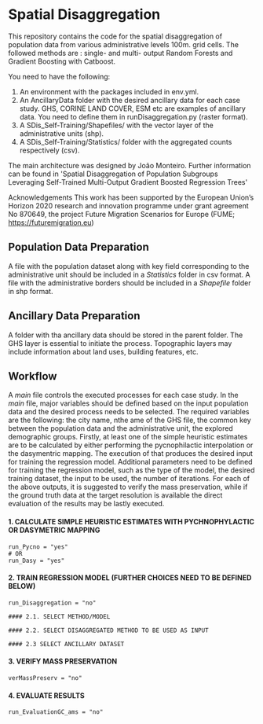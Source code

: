 # Spatial Disaggregation
This repository contains the code for the spatial disaggregation of population data from various administrative levels 100m. grid cells.
The followed methods are : single- and multi- output Random Forests and Gradient Boosting with Catboost.

You need to have the following:
1. An environment with the packages included in env.yml.
2. An AncillaryData folder with the desired ancillary data for each case study. GHS, CORINE LAND COVER, ESM etc are examples of ancillary data. 
You need to define them in runDisaggregation.py (raster format).
3. A SDis_Self-Training/Shapefiles/ with the vector layer of the administrative units (shp).
4. A SDis_Self-Training/Statistics/ folder with the aggregated counts respectively (csv).

The main architecture was designed by João Monteiro.
Further information can be found in 'Spatial Disaggregation of Population Subgroups Leveraging Self-Trained Multi-Output Gradient Boosted Regression Trees'

Acknowledgements
This work has been supported by the European Union’s Horizon 2020 research and innovation programme under grant agreement No 870649, the project Future Migration Scenarios for Europe (FUME; https://futuremigration.eu)

## Population Data Preparation
A file with the population dataset along with key field corresponding to the administrative unit should be included in a *Statistics* folder in csv format. A file with the administrative borders should be included in a *Shapefile* folder in shp format.

## Ancillary Data Preparation
A folder with tha ancillary data should be stored in the parent folder. The GHS layer is essential to initiate the process. Topographic layers may include information about land uses, building features, etc.

## Workflow
A *main* file controls the executed processes for each case study. In the *main* file, major variables should be defined based on the input population data and the desired process needs to be selected. The required variables are the following: the city name, nthe ame of the GHS file, the common key between the population data and the administrative unit, the explored demographic groups. Firstly, at least one of the simple heuristic estimates are to be calculated by either performing the pycnophilactic interpolation or the dasymentric mapping. The execution of that produces the desired input for training the regression model. Additional parameters need to be defined for training the regression model, such as the type of the model, the desired training dataset, the input to be used, the number of iterations. 
For each of the above outputs, it is suggested to verify the mass preservation, while if the ground truth data at the target resolution is available the direct evaluation of the results may be lastly executed.    

#### 1. CALCULATE SIMPLE HEURISTIC ESTIMATES WITH PYCHNOPHYLACTIC OR DASYMETRIC MAPPING
```
run_Pycno = "yes"
# OR
run_Dasy = "yes"
```
#### 2. TRAIN REGRESSION MODEL (FURTHER CHOICES NEED TO BE DEFINED BELOW)
```
run_Disaggregation = "no"
```
    #### 2.1. SELECT METHOD/MODEL 
        
    #### 2.2. SELECT DISAGGREGATED METHOD TO BE USED AS INPUT
        
    #### 2.3 SELECT ANCILLARY DATASET

#### 3. VERIFY MASS PRESERVATION
```
verMassPreserv = "no"
```
#### 4. EVALUATE RESULTS
```
run_EvaluationGC_ams = "no"
```